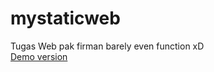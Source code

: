 # mystaticweb

Tugas Web pak firman barely even function xD <br>
[Demo version](https://novian227.github.io/mystaticweb/)
